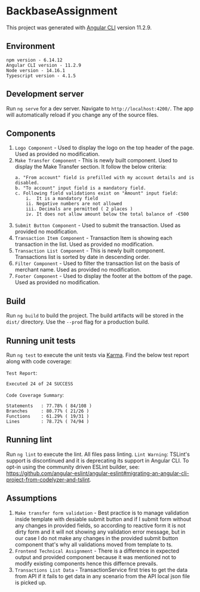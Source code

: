# BackbaseAssignment

This project was generated with [Angular CLI](https://github.com/angular/angular-cli) version 11.2.9.

## Environment
```shell
npm version - 6.14.12
Angular CLI version - 11.2.9
Node version - 14.16.1
Typescript version - 4.1.5
```

## Development server

Run `ng serve` for a dev server. Navigate to `http://localhost:4200/`. The app will automatically reload if you change any of the source files.

## Components

1. `Logo Component` - Used to display the logo on the top header of the page. Used as provided no modification.
2. `Make Transfer Component` - This is newly built component. Used to display the Make Transfer section. It follow the below criteria: 
    ```shell
    a. "From account" field is prefilled with my account details and is disabled.
    b. "To account" input field is a mandatory field.
    c. Following field validations exist on "Amount" input field:
        i.  It is a mandatory field
        ii. Negative numbers are not allowed
        iii. Decimals are permitted ( 2 places )
        iv. It does not allow amount below the total balance of -€500  
    ```
3. `Submit Button Component` - Used to submit the transaction. Used as provided no modification. 
4. `Transaction Item Component` -  Transaction Item is showing each transaction in the list. Used as provided no modification. 
5. `Transaction List Component` - This is newly built component. Transactions list is sorted by date in descending order.
6. `Filter Component` - Used to filter the transaction list on the basis of merchant name. Used as provided no modification.
7. `Footer Component` - Used to display the footer at the bottom of the page. Used as provided no modification.

## Build

Run `ng build` to build the project. The build artifacts will be stored in the `dist/` directory. Use the `--prod` flag for a production build.

## Running unit tests

Run `ng test` to execute the unit tests via [Karma](https://karma-runner.github.io). Find the below test report along with code coverage:

`Test Report`:
```shell
Executed 24 of 24 SUCCESS
```

`Code Coverage Summary`:
```shell
Statements   : 77.78% ( 84/108 )
Branches     : 80.77% ( 21/26 )
Functions    : 61.29% ( 19/31 )
Lines        : 78.72% ( 74/94 )
```
## Running lint

Run `ng lint` to execute the lint. All files pass linting.
`Lint Warning`: TSLint's support is discontinued and it is deprecating its support in Angular CLI. To opt-in using the community driven ESLint builder, see: https://github.com/angular-eslint/angular-eslint#migrating-an-angular-cli-project-from-codelyzer-and-tslint.

## Assumptions

1. `Make transfer form validation` - Best practice is to manage validation inside template with desiable submit button and if I submit form without any changes in provided fields, so according to reactive form it is not dirty form and it will not showing any validation error message, but in our case I do not make any changes in the provided submit button component that's why all validations moved from template to ts. 
2. `Frontend Technical Assignment` - There is a difference in expected output and provided component because it was mentioned not to modify existing components hence this differnce prevails.  
3. `Transactions List Data` - TransactionService first tries to get the data from API if it fails to get data in any scenario from the API local json file is picked up.  